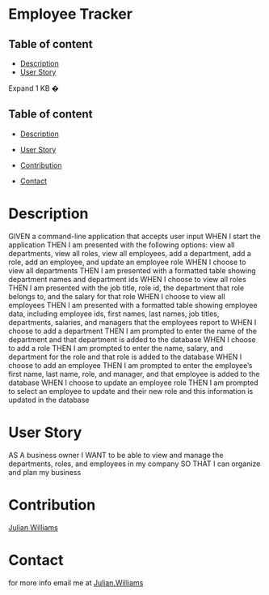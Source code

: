 # Employee Tracker
 
 
## Table of content
- [Description](#description)
- [User Story](#user-story)
 
Expand
1 KB
�

 
## Table of content
- [Description](#description)
- [User Story](#user-story)
 
- [Contribution](#contribution)
- [Contact](#contact)
 
# Description
GIVEN a command-line application that accepts user input
WHEN I start the application
THEN I am presented with the following options: view all departments, view all roles, view all employees, add a department, add a role, add an employee, and update an employee role
WHEN I choose to view all departments
THEN I am presented with a formatted table showing department names and department ids
WHEN I choose to view all roles
THEN I am presented with the job title, role id, the department that role belongs to, and the salary for that role
WHEN I choose to view all employees
THEN I am presented with a formatted table showing employee data, including employee ids, first names, last names, job titles, departments, salaries, and managers that the employees report to
WHEN I choose to add a department
THEN I am prompted to enter the name of the department and that department is added to the database
WHEN I choose to add a role
THEN I am prompted to enter the name, salary, and department for the role and that role is added to the database
WHEN I choose to add an employee
THEN I am prompted to enter the employee’s first name, last name, role, and manager, and that employee is added to the database
WHEN I choose to update an employee role
THEN I am prompted to select an employee to update and their new role and this information is updated in the database
# User Story
AS A business owner
I WANT to be able to view and manage the departments, roles, and employees in my company
SO THAT I can organize and plan my business

 
# Contribution
[Julian Williams](https://github.com/ju1Williams)
 
# Contact
for more info email me at [Julian.Williams](williamsmjulian@gmail.com)